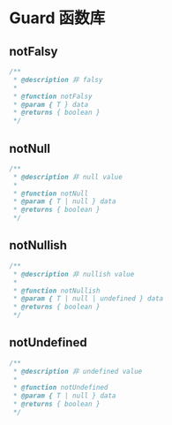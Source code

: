 # Guard 函数库

## notFalsy

```ts
/**
 * @description 非 falsy
 *
 * @function notFalsy
 * @param { T } data
 * @returns { boolean }
 */
```

## notNull

```ts
/**
 * @description 非 null value
 *
 * @function notNull
 * @param { T | null } data
 * @returns { boolean }
 */
```

## notNullish

```ts
/**
 * @description 非 nullish value
 *
 * @function notNullish
 * @param { T | null | undefined } data
 * @returns { boolean }
 */
```

## notUndefined

```ts
/**
 * @description 非 undefined value
 *
 * @function notUndefined
 * @param { T | null } data
 * @returns { boolean }
 */
```

